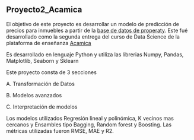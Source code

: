 ## Proyecto2_Acamica

El objetivo de este proyecto es desarrollar un modelo de predicción de precios para inmuebles a partir de la [base de datos de properaty](https://drive.google.com/uc?export=download&id=1Ugbsw5XbNRbglomSQO1qkAgMFB_3BzmB). Este fué desarrollado como la segunda entrega del curso de Data Science de la plataforma de enseñanza [Acamica](https://www.acamica.com/)

Es desarrollado en lenguaje Python y utiliza las librerias Numpy, Pandas, Matplotlib, Seaborn y Sklearn

Este proyecto consta de 3 secciones

A. Transformación de Datos

B. Modelos avanzados

C. Interpretación de modelos

Los modelos utilizados Regresión lineal y polinómica, K vecinos mas cercanos y Ensambles tipo Bagging, Random forest y Boosting.
Las métricas utilizadas fueron RMSE, MAE y R2.



